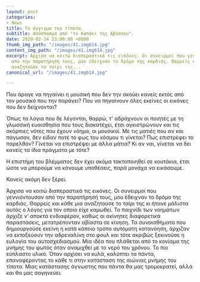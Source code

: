 ```yaml
---
layout: post
categories:
- News
title: Το άγγιγμα του τίποτα.
subtitle: Απόσπασμα από "το Καπάκι της Αβύσσου".
date: 2020-02-14 23:00:00 +0000
thumb_img_path: "/images/41.img614.jpg"
content_img_path: "/images/41.img614.jpg"
excerpt: Άρχισα να κοιτώ διαπεραστικά τις εικόνες. Οι συνειρμοί που γεννιόντουσαν
  από την παρατήρησή τους, μου έδειχναν το δρόμο της καρδιάς. Θαρρείς και κάθε μια
  αναζητούσε το ταίρι της...
canonical_url: "/images/41.img614.jpg"

---
```

Που άραγε να πηγαίνει η μουσική που δεν την ακούει κανείς εκτός από τον μουσικό που την παράγει? Που να πηγαίνουν όλες εκείνες οι εικόνες που δεν δείχνονται?

Όπως τα λόγια που δε λέγονται, θαρρώ, τ’ αδράχνουν οι ποιητές με τη γλωσσική ευαισθησία που τους διακατέχει, έτσι αγκιστρώνουν και τις σκόρπιες νότες που έχουν νόημα, οι μουσικοί. Με τις ματιές που αν και πάγωσαν, δεν είδαν ποτέ το φως του κόσμου τι γίνεται? Πως επιστρέφει το παρελθόν? Γίνεται να επιστρέψει με άλλα μάτια? Κι αν ναι, γίνεται να δει κανείς τα ίδια πράγματα με τότε?

Η επιστήμη του βλέμματος δεν έχει ακόμα τακτοποιηθεί σε κουτάκια, έτσι ώστε να μπορούμε να κάνουμε υποθέσεις, παρά μονάχα να εικάσουμε.

Κανείς ακόμη δεν ξέρει.

Άρχισα να κοιτώ διαπεραστικά τις εικόνες. Οι συνειρμοί που γεννιόντουσαν από την παρατήρησή τους, μου έδειχναν το δρόμο της καρδιάς. Θαρρείς και κάθε μια αναζητούσε το ταίρι της κι ήτανε μάλιστα αυτός ο λόγος για τον οποίο είχε καμωθεί. Το παιχνίδι των νοημάτων άρχιζε ν’ αποκτά ενδιαφέρον, καθώς οι ακίνητες διαφορετικά παραστάσεις, μετατρέπονταν αβίαστα σε κίνηση. Τα συναισθήματα που δημιουργούσε εκείνη η κατά κάποιο τρόπο αυτόματη κατανόηση, άρχιζαν να εκτοξεύουν την αδρεναλίνη στο φουλ και τότε ακριβώς ξεκινούσε η ευλογία του αυτοσχεδιασμού. Μια ιδέα που πλάθεται από το κονίαμα της μνήμης του φωτός όταν αναμιχθεί με το νερό του χρόνου. Το πιο εύπλαστο υλικό. Όταν αρχίσει να κυλά, καλύπτει τα πάντα, επαναφέροντας το κάθε τι στην κατάσταση της αιώνιας μνήμης του τίποτα. Μιας κατάστασης άγνωστης που πάντα θα μας τρομοκρατεί, αλλά και θα μας σαγηνεύει.